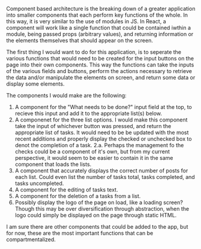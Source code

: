 Component based architecture is the breaking down of a greater application into smaller components that each perform key functions of the whole. In this way, it is very similar to the use of modules in JS. In React, a component will work like a single function that could be contained iwthin a module, being passed props (arbitrary values), and returning information or the elements themselves that should appear on the screen.

The first thing I would want to do for this application, is to seperate the various functions that would need to be created for the input buttons on the page into their own components. This way the functions can take the inputs of the various fields and buttons, perform the actions necessary to retrieve the data and/or manipulate the elements on screen, and return some data or display some elements.

The components I would make are the following:
1. A component for the "What needs to be done?" input field at the top, to recieve this input and add it to the appropriate list(s) below. 
2. A componenet for the three list options. I would make this component take the input of whichever button was pressed, and return the appropriate list of tasks. It would need to be be updated with the most recent additions and properly display the checked or unchecked box to denot the completion of a task.
    2.a. Perhaps the management fo the checks could be a component of it's own, but from my current perspective, it would seem to be easier to contain it in the same component that loads the lists.
3. A component that accurately displays the correct number of posts for each list. Could even list the number of tasks total, tasks completed, and tasks uncompleted.
4. A component for the editing of tasks text.
5. A component for the deletion of a tasks from a list.
6. Possibly display the logo of the page on load, like a loading screen? Though this may be over diversification through abstraction, when the logo could simply be displayed on the page through static HTML.

I am sure there are other components that could be added to the app, but for now, these are the most important functions that can be compartmentalized.